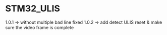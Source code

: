 # STM32_ULIS
1.0.1 => without multiple bad line fixed 
1.0.2 => add detect ULIS reset & make sure the video frame is complete  


